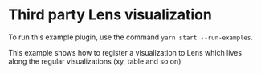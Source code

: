 # Third party Lens visualization

To run this example plugin, use the command `yarn start --run-examples`.

This example shows how to register a visualization to Lens which lives along the regular visualizations (xy, table and so on)